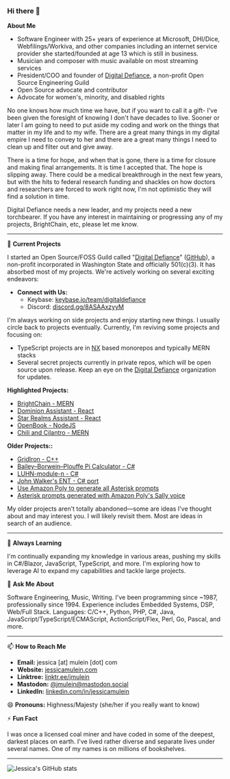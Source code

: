 ### Hi there 👋

**About Me**

- Software Engineer with 25+ years of experience at Microsoft, DHI/Dice, Webfilings/Workiva, and other companies including an internet service provider she started/founded at age 13 which is still in business.
- Musician and composer with music available on most streaming services
- President/COO and founder of [Digital Defiance](https://digitaldefiance.org), a non-profit Open Source Engineering Guild
- Open Source advocate and contributor
- Advocate for women's, minority, and disabled rights

No one knows how much time we have, but if you want to call it a gift- I've been given the foresight of knowing I don't have decades to live. Sooner or later I am going to need to put aside my coding and work on the things that matter in my life and to my wife. There are a great many things in my digital empire I need to convey to her and there are a great many things I need to clean up and filter out and give away.

There is a time for hope, and when that is gone, there is a time for closure and making final arrangements. It is time I accepted that. The hope is slipping away. There could be a medical breakthrough in the next few years, but with the hits to federal research funding and shackles on how doctors and researchers are forced to work right now, I'm not optimistic they will find a solution in time.

Digital Defiance needs a new leader, and my projects need a new torchbearer. If you have any interest in maintaining or progressing any of my projects, BrightChain, etc, please let me know.

---

🔭 **Current Projects**

I started an Open Source/FOSS Guild called "[Digital Defiance](https://digitaldefiance.org)" ([GitHub](https://github.com/Digital-Defiance)), a non-profit incorporated in Washington State and officially 501(c)(3). It has absorbed most of my projects. We're actively working on several exciting endeavors:

- **Connect with Us:**
  - Keybase: [keybase.io/team/digitaldefiance](https://keybase.io/team/digitaldefiance)
  - Discord: [discord.gg/8ASAAxzyyM](https://discord.gg/8ASAAxzyyM)

I'm always working on side projects and enjoy starting new things. I usually circle back to projects eventually. Currently, I'm reviving some projects and focusing on:

- TypeScript projects are in [NX](https://nx.dev/) based monorepos and typically MERN stacks
- Several secret projects currently in private repos, which will be open source upon release. Keep an eye on the [Digital Defiance](https://github.com/Digital-Defiance) organization for updates.

**Highlighted Projects:**

  - [BrightChain - MERN](https://github.com/Digital-Defiance/BrightChain)
  - [Dominion Assistant - React](https://github.com/Digital-Defiance/DominionAssistant)
  - [Star Realms Assistant - React](https://github.com/Digital-Defiance/StarRealmsAssistant)
  - [OpenBook - NodeJS](https://github.com/Digital-Defiance/OpenBook)
  - [Chili and Cilantro - MERN](https://github.com/Digital-Defiance/chili-and-cilantro)

**Older Projects::**

  - [GridIron - C++](https://github.com/Digital-Defiance/gridiron)
  - [Bailey–Borwein–Plouffe Pi Calculator - C#](https://github.com/JessicaMulein/BBPPiCalculator)
  - [LUHN-module-n - C#](https://github.com/JessicaMulein/LUHN-mod-n)
  - [John Walker's ENT - C# port](https://github.com/JessicaMulein/ENT)
  - [Use Amazon Poly to generate all Asterisk prompts](https://github.com/JessicaMulein/regenerate-asterisk-sounds-from-poly-tts)
  - [Asterisk prompts generated with Amazon Poly's Sally voice](https://github.com/JessicaMulein/asterisk-custom-poly-sounds)

My older projects aren't totally abandoned—some are ideas I've thought about and may interest you. I will likely revisit them. Most are ideas in search of an audience.

---

🌱 **Always Learning**

I'm continually expanding my knowledge in various areas, pushing my skills in C#/Blazor, JavaScript, TypeScript, and more. I'm exploring how to leverage AI to expand my capabilities and tackle large projects.

💬 **Ask Me About**

Software Engineering, Music, Writing. I've been programming since ~1987, professionally since 1994. Experience includes Embedded Systems, DSP, Web/Full Stack. Languages: C/C++, Python, PHP, C#, Java, JavaScript/TypeScript/ECMAScript, ActionScript/Flex, Perl, Go, Pascal, and more.

---

📫 **How to Reach Me**

- **Email:** jessica [at] mulein [dot] com
- **Website:** [jessicamulein.com](https://jessicamulein.com)
- **Linktree:** [linktr.ee/jmulein](https://linktr.ee/jmulein)
- **Mastodon:** [@jmulein@mastodon.social](https://mastodon.social/@jmulein)
- **LinkedIn:** [linkedin.com/in/jessicamulein](https://www.linkedin.com/in/jessicamulein/)

😄 **Pronouns:** Highness/Majesty (she/her if you really want to know)

⚡ **Fun Fact**

I was once a licensed coal miner and have coded in some of the deepest, darkest places on earth. I've lived rather diverse and separate lives under several names. One of my names is on millions of bookshelves.

---

![Jessica's GitHub stats](https://github-readme-stats.vercel.app/api?username=JessicaMulein&theme=tokyonight)
